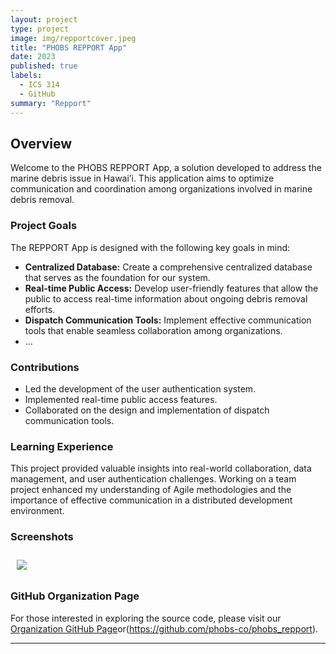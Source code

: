```yaml
---
layout: project
type: project
image: img/repportcover.jpeg
title: "PHOBS REPPORT App"
date: 2023
published: true
labels:
  - ICS 314
  - GitHub
summary: "Repport"
---
```


## Overview

Welcome to the PHOBS REPPORT App, a solution developed to address the marine debris issue in Hawai’i. This application aims to optimize communication and coordination among organizations involved in marine debris removal.

### Project Goals

The REPPORT App is designed with the following key goals in mind:

- **Centralized Database:** Create a comprehensive centralized database that serves as the foundation for our system.
- **Real-time Public Access:** Develop user-friendly features that allow the public to access real-time information about ongoing debris removal efforts.
- **Dispatch Communication Tools:** Implement effective communication tools that enable seamless collaboration among organizations.
- ...

### Contributions

- Led the development of the user authentication system.
- Implemented real-time public access features.
- Collaborated on the design and implementation of dispatch communication tools.

### Learning Experience

This project provided valuable insights into real-world collaboration, data management, and user authentication challenges. Working on a team project enhanced my understanding of Agile methodologies and the importance of effective communication in a distributed development environment.

### Screenshots
<div style="display: flex;">
  <img src="img/repport.png" style="max-width: 33%; padding: 10px;">  
</div>


### GitHub Organization Page

For those interested in exploring the source code, please visit our [Organization GitHub Page](https://github.com/phobs-co)or(https://github.com/phobs-co/phobs_repport).

---
